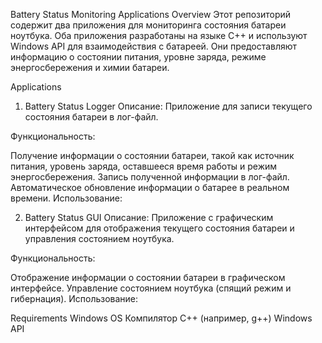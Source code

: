 Battery Status Monitoring Applications
Overview
Этот репозиторий содержит два приложения для мониторинга состояния батареи ноутбука. Оба приложения разработаны на языке C++ и используют Windows API для взаимодействия с батареей. Они предоставляют информацию о состоянии питания, уровне заряда, режиме энергосбережения и химии батареи.

Applications
1. Battery Status Logger
Описание: Приложение для записи текущего состояния батареи в лог-файл.

Функциональность:

Получение информации о состоянии батареи, такой как источник питания, уровень заряда, оставшееся время работы и режим энергосбережения.
Запись полученной информации в лог-файл.
Автоматическое обновление информации о батарее в реальном времени.
Использование:

2. Battery Status GUI
Описание: Приложение с графическим интерфейсом для отображения текущего состояния батареи и управления состоянием ноутбука.

Функциональность:

Отображение информации о состоянии батареи в графическом интерфейсе.
Управление состоянием ноутбука (спящий режим и гибернация).
Использование:

Requirements
Windows OS
Компилятор C++ (например, g++)
Windows API
